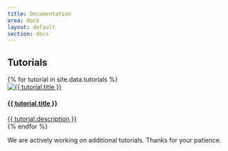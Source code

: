 ```yaml
---
title: Documentation
area: docs
layout: default
section: docs
---
```


<h2>Tutorials</h2>
<div class="tutorials">
    {% for tutorial in site.data.tutorials %}
        <div class="tutorial">
            <a href="{{ tutorial.url }}">
                <img src="{{ tutorial.image }}" alt="{{ tutorial.title }}">
                <div class="description">
                    <h4>{{ tutorial.title }}</h4>
                    {{ tutorial.description }}
                </div>
            </a>
        </div>
    {% endfor %}
</div>

We are actively working on additional tutorials. Thanks for your patience.

<!---

## Tutorials

- [Render Layers Assignment Rules](/docs/tutorials/renderlayers.html)

## Tools

### appleseed.studio

### appleseed.cli

### appleseed Tools

- animatecamera
- convertmeshfile
- dumpmetadata
- [makefluffy](/docs/makefluffy.html)
- maketiledexr
- rendermany.py
- updatemany.py
- updateprojectfile

### OSL Tools

- maketx
- oslc
- oslinfo

### Dropbox-Based Render Farm

- rendermanager.py
- rendernode.py

## Open Shading Language

- [OSL Support Status](/docs/oslsupportstatus.html)

-->
